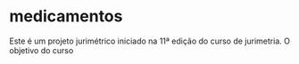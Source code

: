 
<!-- README.md is generated from README.Rmd. Please edit that file -->

# medicamentos

<!-- badges: start -->
<!-- badges: end -->

Este é um projeto jurimétrico iniciado na 11ª edição do curso de
jurimetria. O objetivo do curso
